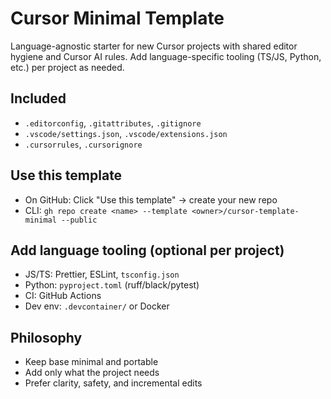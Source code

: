 # Cursor Minimal Template

Language-agnostic starter for new Cursor projects with shared editor hygiene and Cursor AI rules. Add language-specific tooling (TS/JS, Python, etc.) per project as needed.

## Included
- `.editorconfig`, `.gitattributes`, `.gitignore`
- `.vscode/settings.json`, `.vscode/extensions.json`
- `.cursorrules`, `.cursorignore`

## Use this template
- On GitHub: Click "Use this template" → create your new repo
- CLI: `gh repo create <name> --template <owner>/cursor-template-minimal --public`

## Add language tooling (optional per project)
- JS/TS: Prettier, ESLint, `tsconfig.json`
- Python: `pyproject.toml` (ruff/black/pytest)
- CI: GitHub Actions
- Dev env: `.devcontainer/` or Docker

## Philosophy
- Keep base minimal and portable
- Add only what the project needs
- Prefer clarity, safety, and incremental edits
